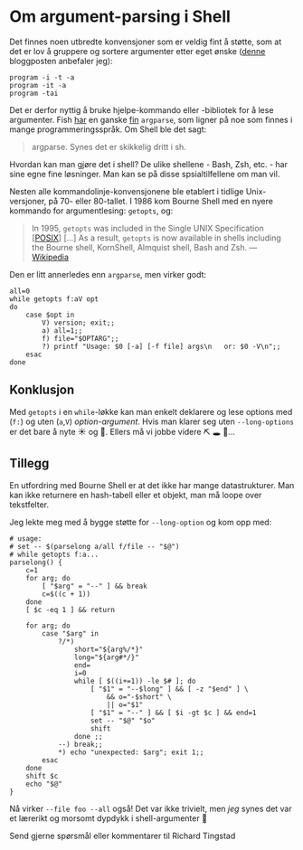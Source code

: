 # Om argument-parsing i Shell

Det finnes noen utbredte konvensjoner som er veldig fint å støtte,
 som at det er lov å gruppere og sortere argumenter etter eget ønske
 ([denne](https://nullprogram.com/blog/2020/08/01/) bloggposten anbefaler jeg):

```
program -i -t -a
program -it -a
program -tai
```

Det er derfor nyttig å bruke hjelpe-kommando eller -bibliotek for å lese argumenter.
 Fish [har](/o/olorm-28/) en ganske [fin](https://fishshell.com/docs/current/cmds/argparse.html) `argparse`,
 som ligner på noe som finnes i mange programmeringsspråk.
 Om Shell ble det sagt:

> argparse. Synes det er skikkelig dritt i sh.

Hvordan kan man gjøre det i shell?
 De ulike shellene - Bash, Zsh, etc. - har sine egne fine løsninger.
 Man kan se på disse spsialtilfellene om man vil.

Nesten alle kommandolinje-konvensjonene ble etablert i tidlige Unix-versjoner,
 på 70- eller 80-tallet.
 I 1986 kom Bourne Shell med en nyere kommando for argumentlesing: `getopts`, og:

> In 1995, `getopts` was included in the Single UNIX Specification [[POSIX](https://pubs.opengroup.org/onlinepubs/9699919799/utilities/getopts.html)] [...] As a result, `getopts` is now available in shells including the Bourne shell, KornShell, Almquist shell, Bash and Zsh.
> — [Wikipedia](https://en.wikipedia.org/wiki/Getopts)

Den er litt annerledes enn `argparse`, men virker godt:

```
all=0
while getopts f:aV opt
do
    case $opt in
        V) version; exit;;
        a) all=1;;
        f) file="$OPTARG";;
        ?) printf "Usage: $0 [-a] [-f file] args\n   or: $0 -V\n";;
    esac
done
```

## Konklusjon

Med `getopts` i en `while`-løkke kan man enkelt deklarere og lese options med (`f:`) og uten (`a`,`V`) _option-argument_.
 Hvis man klarer seg uten `--long-options` er det bare å nyte ☀️  og 🎵.
 Ellers må vi jobbe videre ⛏ 🕳 🐇...

## Tillegg

En utfordring med Bourne Shell er at det ikke har mange datastrukturer.
 Man kan ikke returnere en hash-tabell eller et objekt,
 man må loope over tekstfelter.

Jeg lekte meg med å bygge støtte for `--long-option` og kom opp med:

```
# usage:
# set -- $(parselong a/all f/file -- "$@")
# while getopts f:a...
parselong() {
    c=1
    for arg; do
        [ "$arg" = "--" ] && break
        c=$((c + 1))
    done
    [ $c -eq 1 ] && return

    for arg; do
        case "$arg" in
            ?/*)
                short="${arg%/*}"
                long="${arg#*/}"
                end=
                i=0
                while [ $((i+=1)) -le $# ]; do
                    [ "$1" = "--$long" ] && [ -z "$end" ] \
                        && o="-$short" \
                        || o="$1"
                    [ "$1" = "--" ] && [ $i -gt $c ] && end=1
                    set -- "$@" "$o"
                    shift
                done ;;
            --) break;;
            *) echo "unexpected: $arg"; exit 1;;
        esac
    done
    shift $c
    echo "$@"
}
```

Nå virker `--file foo --all` også!
 Det var ikke trivielt, men _jeg_ synes det var et lærerikt og morsomt dypdykk i shell-argumenter 🙂

Send gjerne spørsmål eller kommentarer til Richard Tingstad


